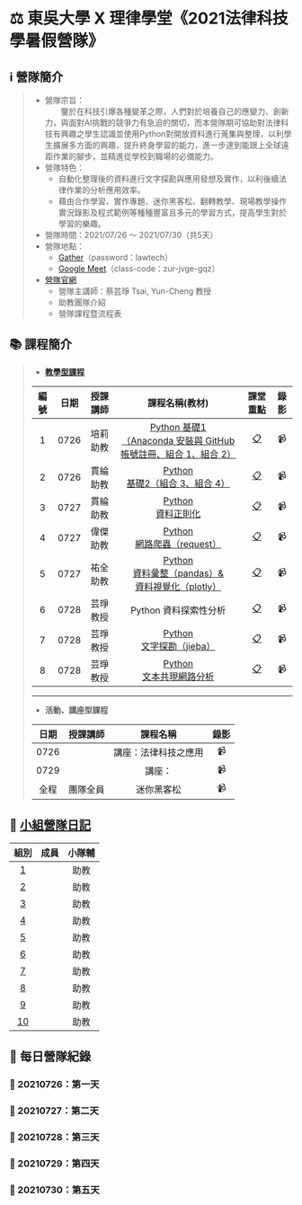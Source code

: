 # :balance_scale: 東吳大學 X 理律學堂《2021法律科技學暑假營隊》

## :information_source: 營隊簡介  
> * 營隊宗旨：  
> &emsp;&emsp;鑒於在科技引爆各種變革之際，人們對於培養自己的應變力、創新力，與面對AI挑戰的競爭力有急迫的關切，而本營隊期可協助對法律科技有興趣之學生認識並使用Python對開放資料進行蒐集與整理，以利學生擴展多方面的興趣，提升終身學習的能力，進一步達到能跟上全球遠距作業的腳步，並精進從學校到職場的必備能力。  
> * 營隊特色：  
>   * 自動化整理後的資料進行文字探勘與應用發想及實作，以利後續法律作業的分析應用效率。  
>   * 藉由合作學習、實作專題、迷你黑客松、翻轉教學、現場教學操作實況錄影及程式範例等種種豐富且多元的學習方式，提高學生對於學習的樂趣。
> * 營隊時間：2021/07/26 ～ 2021/07/30（共5天）  
> * 營隊地點：  
>   * [Gather](https://reurl.cc/lRn5GQ)（password：lawtech）  
>   * [Google Meet](https://meet.google.com/zur-jvge-gqz)（class-code：zur-jvge-gqz）  
> * [營隊官網](https://sites.google.com/view/lawtechscu)  
>   * 營隊主講師：蔡芸琤 Tsai, Yun-Cheng 教授
>   * 助教團隊介紹
>   * 營隊課程暨流程表
>   


## :books: 課程簡介
> * **[教學型課程](https://reurl.cc/eEQ6lx)**  
>
> |編號|日期|授課講師|課程名稱(教材)|課堂重點|錄影|
> |:--:|:--:|:---:|:----:|:--:|:---:|
> |1|0726|培莉<br>助教|[Python 基礎1<br>（Anaconda 安裝與 GitHub 帳號註冊、組合 1、組合 2）](https://reurl.cc/yEWQaM)|[:clipboard:](https://reurl.cc/0jk28b "Note for Python_01 class")|:video_camera:|
> |2|0726|貫綸<br>助教|[Python<br>基礎2（組合 3、組合 4）](https://reurl.cc/pg8WRZ)|[:clipboard:](https://reurl.cc/6aXE3O "Note for Python_02 class")|:video_camera:|
> |3|0727|貫綸<br>助教|[Python<br>資料正則化](https://reurl.cc/ZG8roW)|[:clipboard:](https://reurl.cc/1Yl2aV "Note for Python_03 class")|:video_camera:|
> |4|0727|偉傑<br>助教|[Python<br>網路爬蟲（request）](https://reurl.cc/6aXERb)|[:clipboard:](https://reurl.cc/gWN0jX "Note for Python_04 class")|:video_camera:|
> |5|0727|祐全<br>助教|[Python<br>資料彙整（pandas）& <br> 資料視覺化（plotly）](https://reurl.cc/j8Vkep)|[:clipboard:](https://reurl.cc/KAEpng "Note for Python_05 class")|:video_camera:|
> |6|0728|芸琤<br>教授|Python 資料探索性分析|[:clipboard:](https://reurl.cc/j8Vkjn "Note for Python_06 class")|:video_camera:|
> |7|0728|芸琤<br>教授|[Python<br>文字探勘（jieba）](https://reurl.cc/LbepoL)|[:clipboard:](https://reurl.cc/DgYdQR "Note for Python_07 class")|:video_camera:|
> |8|0728|芸琤<br>教授|[Python<br>文本共現網路分析](https://reurl.cc/DgYdpE)|[:clipboard:](https://reurl.cc/bXekjM "Note for Python_08 class")|:video_camera:|
> ---
> * **活動、講座型課程**  
> 
> |日期|授課講師|課程名稱|錄影|
> |:--:|:---:|:----:|:---:|
> |0726||講座：法律科技之應用|:video_camera:|
> |0729||講座：|:video_camera:|
> |全程|團隊全員|迷你黑客松|:video_camera:|
> 

<!-- [:video_camera:]( "Video for Python_01 class") -->
## :memo: [小組營隊日記](https://reurl.cc/NrOxN6)
|組別|成員|小隊輔|
|:--:|:---:|:----:|
|[1](/GroupWork/Team_1.md)||助教|
|[2](/GroupWork/Team_2.md)||助教|
|[3](/GroupWork/Team_3.md)||助教|
|[4](/GroupWork/Team_4.md)||助教|
|[5](/GroupWork/Team_5.md)||助教|
|[6](/GroupWork/Team_6.md)||助教|
|[7](/GroupWork/Team_7.md)||助教|
|[8](/GroupWork/Team_8.md)||助教|
|[9](/GroupWork/Team_9.md)||助教|
|[10](/GroupWork/Team_10.md)||助教|

## :book: 每日營隊紀錄
### :round_pushpin: 20210726：第一天

### :round_pushpin: 20210727：第二天

### :round_pushpin: 20210728：第三天

### :round_pushpin: 20210729：第四天

### :round_pushpin: 20210730：第五天
